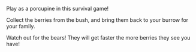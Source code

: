 Play as a porcupine in this survival game!

Collect the berries from the bush, and bring them back to your burrow for your family.

Watch out for the bears! They will get faster the more berries they see you have!